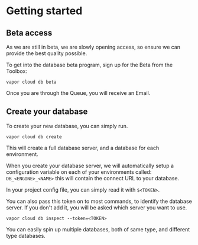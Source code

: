 # Getting started

## Beta access

As we are still in beta, we are slowly opening access, so ensure we can provide the best quality possible.

To get into the database beta program, sign up for the Beta from the Toolbox:

```
vapor cloud db beta
```

Once you are through the Queue, you will receive an Email.

## Create your database

To create your new database, you can simply run.

```
vapor cloud db create
```

This will create a full database server, and a database for each environment.

When you create your database server, we will automatically setup a configuration variable on each of your environments called: `DB_<ENGINE>_<NAME>` this will contain the connect URL to your database.

In your project config file, you can simply read it with `$<TOKEN>`.

You can also pass this token on to most commands, to identify the database server. If you don't add it, you will be asked which server you want to use.

```
vapor cloud db inspect --token=<TOKEN>
```

You can easily spin up multiple databases, both of same type, and different type databases.
